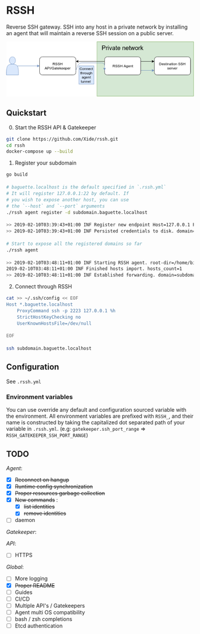 # RSSH

Reverse SSH gateway. SSH into any host in a private network by installing an agent
that will maintain a reverse SSH session on a public server.

![diagram](./docs/diagram.png)

## Quickstart

0. Start the RSSH API & Gatekeeper

```sh
git clone https://github.com/Xide/rssh.git
cd rssh
docker-compose up --build
```

1. Register your subdomain
```sh
go build

# baguette.localhost is the default specified in `.rssh.yml`
# It will register 127.0.0.1:22 by default. If
# you wish to expose another host, you can use
# the `--host` and `--port` arguments
./rssh agent register -d subdomain.baguette.localhost

>> 2019-02-10T03:39:43+01:00 INF Register new endpoint Host=127.0.0.1 Port=22 domain=subdomain.baguette.localhost
>> 2019-02-10T03:39:43+01:00 INF Persisted credentials to disk. domain=subdomain.baguette.localhost

# Start to expose all the registered domains so far
./rssh agent

>> 2019-02-10T03:48:11+01:00 INF Starting RSSH agent. root-dir=/home/billy/.rssh
2019-02-10T03:48:11+01:00 INF Finished hosts import. hosts_count=1
>> 2019-02-10T03:48:11+01:00 INF Established forwarding. domain=subdomain.baguette.localhost host=127.0.0.1 port=22

```

2. Connect through RSSH
```sh
cat >> ~/.ssh/config << EOF
Host *.baguette.localhost
    ProxyCommand ssh -p 2223 127.0.0.1 %h
    StrictHostKeyChecking no
    UserKnownHostsFile=/dev/null

EOF

ssh subdomain.baguette.localhost
```

## Configuration

See `.rssh.yml`

### Environment variables

You can use override any default and configuration sourced variable with the environment.
All environment variables are prefixed with `RSSH_`, and their name is constructed by taking
the capitalized dot separated path of your variable in `.rssh.yml`.
(e.g: `gatekeeper.ssh_port_range` => `RSSH_GATEKEEPER_SSH_PORT_RANGE`)

## TODO

*Agent*:

- [x] ~~Reconnect on hangup~~
- [x] ~~Runtime config synchronization~~
- [x] ~~Proper resources garbage collection~~
- [x] ~~New commands~~ :
    - [x] ~~list identities~~
    - [x] ~~remove identities~~
- [ ] daemon

*Gatekeeper*:

*API*:

- [ ] HTTPS

*Global*:

- [ ] More logging
- [x] ~~Proper README~~
- [ ] Guides
- [ ] CI/CD
- [ ] Multiple API's / Gatekeepers
- [ ] Agent multi OS compatibility
- [ ] bash / zsh completions
- [ ] Etcd authentication